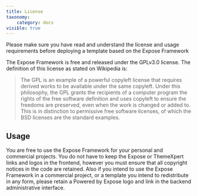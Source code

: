 ```yaml
---
title: License
taxonomy:
    category: docs
visible: true
---
```




<p class="alert alert-danger">Please make sure you have read and understand the license and usage requirements before deploying a template based on the Expose Framework</p>

The Expose Framework is free and released under the GPLv3.0 license. The definition of this license as stated on Wikipedia is:

>The GPL is an example of a powerful copyleft license that requires derived works to be available under the same copyleft. Under this philosophy, the GPL grants the recipients of a computer program the rights of the free software definition and uses copyleft to ensure the freedoms are preserved, even when the work is changed or added to. This is in distinction to permissive free software licenses, of which the BSD licenses are the standard examples.

## Usage

You are free to use the Expose Framework for your personal and commercial projects. You do not have to keep the Expose or ThemeXpert links and logos in the frontend, however you must ensure that all copyright notices in the code are retained. Also if you intend to use the Expose Framework in a commercial project, or a template you intend to redistribute in any form, please retain a Powered by Expose logo and link in the backend administrative interface.
